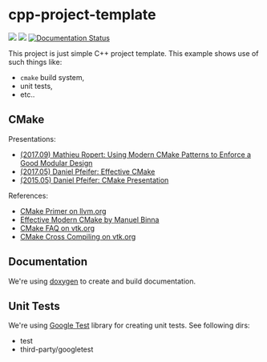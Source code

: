 cpp-project-template
====================

![](https://github.com/kzeslaf/cpp-project-template/workflows/build-linux/badge.svg)
![](https://github.com/kzeslaf/cpp-project-template/workflows/build-windows/badge.svg)
[![Documentation Status](https://readthedocs.org/projects/kzeslaf-cpp-project-template/badge/?version=latest)](http://kzeslaf-cpp-project-template.readthedocs.io/en/latest/?badge=latest)

This project is just simple C++ project template. This example shows use of
such things like:

* `cmake` build system,
* unit tests,
* etc..


CMake
-----

Presentations:
* [(2017.09) Mathieu Ropert: Using Modern CMake Patterns to Enforce a Good Modular Design](https://www.youtube.com/watch?v=eC9-iRN2b04)
* [(2017.05) Daniel Pfeifer: Effective CMake](https://www.youtube.com/watch?v=bsXLMQ6WgIk&t=2s)
* [(2015.05) Daniel Pfeifer: CMake Presentation](http://purplekarrot.net/blog/cmake-introduction-and-best-practices.html)

References:
* [CMake Primer on llvm.org](https://llvm.org/docs/CMakePrimer.html)
* [Effective Modern CMake by Manuel Binna](https://gist.github.com/mbinna/c61dbb39bca0e4fb7d1f73b0d66a4fd1)
* [CMake FAQ on vtk.org](http://www.vtk.org/Wiki/CMake_FAQ)
* [CMake Cross Compiling on vtk.org](http://www.vtk.org/Wiki/CMake_Cross_Compiling)


Documentation
-------------

We're using [doxygen](http://doxygen.org) to create and build documentation.


Unit Tests
----------

We're using [Google Test](https://code.google.com/p/googletest/) library for
creating unit tests. See following dirs:

* test
* third-party/googletest
